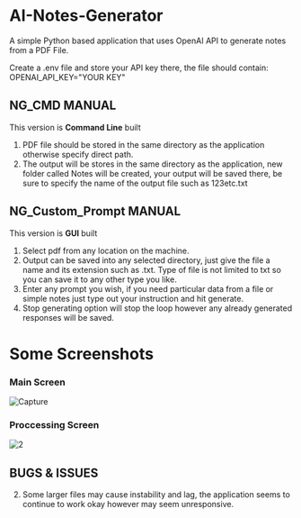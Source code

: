 # AI-Notes-Generator
A simple Python based application that uses OpenAI API to generate notes from a PDF File.

Create a .env file and store your API key there, the file should contain: OPENAI_API_KEY="YOUR KEY"

## NG_CMD MANUAL
This version is **Command Line** built
1. PDF file should be stored in the same directory as the application otherwise specify direct path.
2. The output will be stores in the same directory as the application, new folder called Notes will be created, your output will be saved there, be sure to specify the name of the output file such as 123etc.txt

## NG_Custom_Prompt MANUAL
This version is **GUI** built
1. Select pdf from any location on the machine.
2. Output can be saved into any selected directory, just give the file a name and its extension such as .txt. Type of file is not limited to txt so you can save it to any other type you like.
3. Enter any prompt you wish, if you need particular data from a file or simple notes just type out your instruction and hit generate.
4. Stop generating option will stop the loop however any already generated responses will be saved.

Some Screenshots
================

### Main Screen
![Capture](https://user-images.githubusercontent.com/74925827/231019411-821a1a8c-d79e-4307-8705-f30ebda183c5.PNG)

### Proccessing Screen
![2](https://user-images.githubusercontent.com/74925827/231020288-bcd30777-1dc3-4172-963b-818e2835a8d1.PNG)

## BUGS & ISSUES

2. Some larger files may cause instability and lag, the application seems to continue to work okay however may seem unresponsive.
